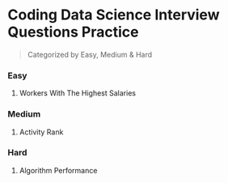 # Coding Data Science Interview Questions Practice 

> Categorized by Easy, Medium & Hard

### Easy
1. Workers With The Highest Salaries

### Medium
1. Activity Rank

### Hard
1. Algorithm Performance
